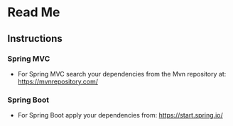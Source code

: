 # Read Me

## Instructions

### Spring MVC
- For Spring MVC search your dependencies from the Mvn repository at:
<https://mvnrepository.com/>

### Spring Boot
- For Spring Boot apply your dependencies from:
<https://start.spring.io/>
